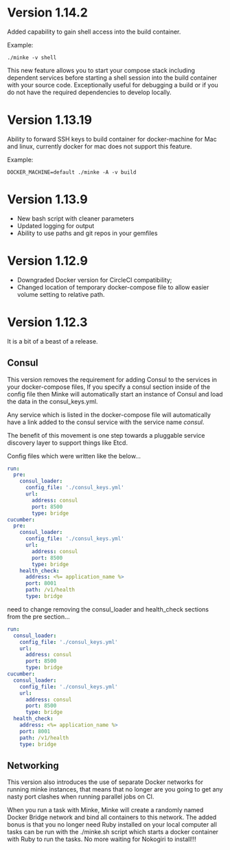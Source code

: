 # Version 1.14.2
Added capability to gain shell access into the build container.  

Example:  
```
./minke -v shell
```
This new feature allows you to start your compose stack including dependent services before starting a shell session into the build container with your source code.  Exceptionally useful for debugging a build or if you do not have the required dependencies to develop locally.

<asciinema-player src="/ascii/asciicast-105822.json" cols="200" rows="40" autoplay="1" preload="1"></asciinema-player>

# Version 1.13.19
Ability to forward SSH keys to build container for docker-machine for Mac and linux, currently docker for mac does not support this feature.

Example:  
```
DOCKER_MACHINE=default ./minke -A -v build
```

# Version 1.13.9
* New bash script with cleaner parameters
* Updated logging for output
* Ability to use paths and git repos in your gemfiles

# Version 1.12.9
* Downgraded Docker version for CircleCI compatibility;
* Changed location of temporary docker-compose file to allow easier volume setting to relative path.

# Version 1.12.3
It is a bit of a beast of a release.

## Consul
This version removes the requirement for adding Consul to the services in your docker-compose files, If you specify a consul section inside of the config file then Minke will automatically start an instance of Consul and load the data in the consul_keys.yml.  

Any service which is listed in the docker-compose file will automatically have a link added to the consul service with the service name *consul*.

The benefit of this movement is one step towards a pluggable service discovery layer to support things like Etcd.

Config files which were written like the below...

```yaml
run:
  pre:
    consul_loader:
      config_file: './consul_keys.yml'
      url:
        address: consul
        port: 8500
        type: bridge
cucumber:
  pre:
    consul_loader:
      config_file: './consul_keys.yml'
      url:
        address: consul
        port: 8500
        type: bridge
    health_check:
      address: <%= application_name %>
      port: 8001
      path: /v1/health
      type: bridge
```

need to change removing the consul_loader and health_check sections from the pre section...

```yaml
run:
  consul_loader:
    config_file: './consul_keys.yml'
    url:
      address: consul
      port: 8500
      type: bridge
cucumber:
  consul_loader:
    config_file: './consul_keys.yml'
    url:
      address: consul
      port: 8500
      type: bridge
  health_check:
    address: <%= application_name %>
    port: 8001
    path: /v1/health
    type: bridge
```



## Networking
This version also introduces the use of separate Docker networks for running minke instances, that means that no longer are you going to get any nasty port clashes when running parallel jobs on CI.

When you run a task with Minke, Minke will create a randomly named Docker Bridge network and bind all containers to this network.  The added bonus is that you no longer need Ruby installed on your local computer all tasks can be run with the ./minke.sh script which starts a docker container with Ruby to run the tasks.  No more waiting for Nokogiri to install!!!

